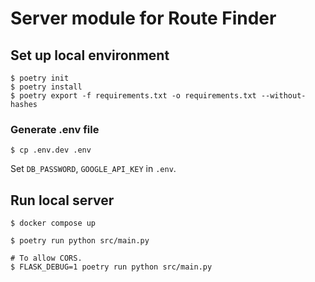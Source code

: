 # Server module for Route Finder

## Set up local environment

```shell
$ poetry init
$ poetry install
$ poetry export -f requirements.txt -o requirements.txt --without-hashes
```

### Generate .env file
```shell
$ cp .env.dev .env
```
Set `DB_PASSWORD`, `GOOGLE_API_KEY` in `.env`.

## Run local server
```shell
$ docker compose up
```

```shell
$ poetry run python src/main.py

# To allow CORS.
$ FLASK_DEBUG=1 poetry run python src/main.py
```
